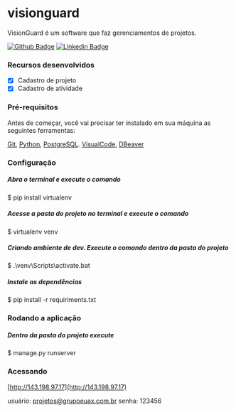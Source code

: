 # visionguard

VisionGuard é um software que faz gerenciamentos de projetos.

[![Github Badge](https://img.shields.io/badge/-Github-000?style=flat-square&logo=Github&logoColor=white&link=https://github.com/fagnerpsantos)](https://github.com/carloslimajlle)
[![Linkedin Badge](https://img.shields.io/badge/-LinkedIn-blue?style=flat-square&logo=Linkedin&logoColor=white&link=https://www.linkedin.com/in/fagnerpsantos/)](https://www.linkedin.com/in/carlosrlima/)

### Recursos desenvolvidos

- [x] Cadastro de projeto
- [x] Cadastro de atividade

### Pré-requisitos

Antes de começar, você vai precisar ter instalado em sua máquina as seguintes ferramentas:

[Git](https://git-scm.com), [Python](https://www.python.org/), [PostgreSQL](https://www.enterprisedb.com/downloads/postgres-postgresql-downloads). 
[VisualCode](https://code.visualstudio.com/), [DBeaver](https://dbeaver.io/download/)

### Configuração

##### Abra o terminal e execute o comando
$ pip install virtualenv

##### Acesse a pasta do projeto no terminal e execute o comando
$ virtualenv venv

##### Criando ambiente de dev. Execute o comando dentro da pasta do projeto

$ .\\venv\Scripts\activate.bat

##### Instale as dependências

$ pip install -r requiriments.txt

### Rodando a aplicação

##### Dentro da pasta do projeto execute

$ manage.py runserver

### Acessando

[http://143.198.97.17](http://143.198.97.17)

usuário: projetos@grupoeuax.com.br
senha: 123456